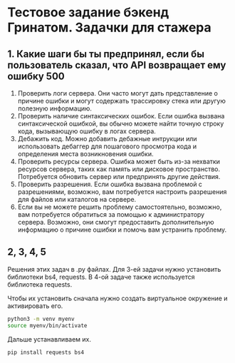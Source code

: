 # Тестовое задание бэкенд Гринатом. Задачки для стажера

## 1. Какие шаги бы ты предпринял, если бы пользователь сказал, что API возвращает ему ошибку 500

1. Проверить логи сервера. Они часто могут дать представление о причине ошибки и могут содержать трассировку стека или другую полезную информацию.
2. Проверить наличие синтаксических ошибок. Если ошибка вызвана синтаксической ошибкой, вы обычно можете найти точную строку кода, вызывающую ошибку в логах сервера.
3. Дебажить код. Можно добавить дебажные интрукции или использовать дебаггер для пошагового просмотра кода и определения места возникновения ошибки.
4. Проверить ресурсы сервера. Ошибка может быть из-за нехватки ресурсов сервера, таких как память или дисковое пространство. Потребуется обновить сервер или предпринять другие действия.
5. Проверить разрешения. Если ошибка вызвана проблемой с разрешениями, возможно, вам потребуется настроить разрешения для файлов или каталогов на сервере.
6. Если вы не можете решить проблему самостоятельно, возможно, вам потребуется обратиться за помощью к администратору сервера. Возможно, они смогут предоставить дополнительную информацию о причине ошибки и помочь вам устранить проблему.

## 2, 3, 4, 5

Решения этих задач в .py файлах. Для 3-ей задачи нужно установить библиотеки bs4, requests. В 4-ой задаче также используется библиотека requests.

Чтобы их установить сначала нужно создать виртуальное окружение и активировать его.

```bash
python3 -m venv myenv
source myenv/bin/activate
```

Дальше устанавливаем их.

```bash
pip install requests bs4
```


